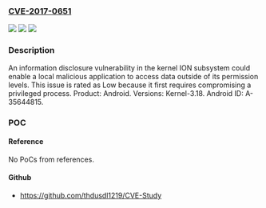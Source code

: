 ### [CVE-2017-0651](https://cve.mitre.org/cgi-bin/cvename.cgi?name=CVE-2017-0651)
![](https://img.shields.io/static/v1?label=Product&message=Android&color=blue)
![](https://img.shields.io/static/v1?label=Version&message=n%2Fa&color=blue)
![](https://img.shields.io/static/v1?label=Vulnerability&message=Information%20disclosure&color=brighgreen)

### Description

An information disclosure vulnerability in the kernel ION subsystem could enable a local malicious application to access data outside of its permission levels. This issue is rated as Low because it first requires compromising a privileged process. Product: Android. Versions: Kernel-3.18. Android ID: A-35644815.

### POC

#### Reference
No PoCs from references.

#### Github
- https://github.com/thdusdl1219/CVE-Study

